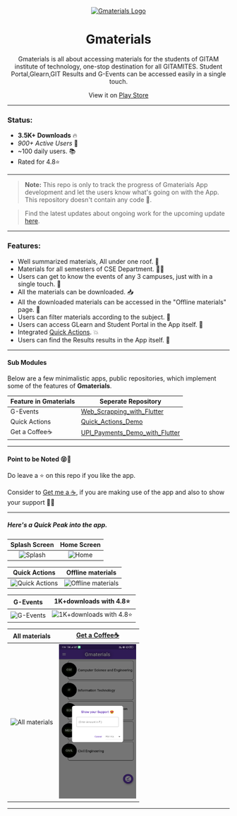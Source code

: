 <p align="center">
  <a href="https://play.google.com/store/apps/details?id=com.we.intialp" target="_blank">
    <img alt="Gmaterials Logo" title="Gmaterials" src="https://lh3.googleusercontent.com/zRh7IKmA7938PJvis_LjphXzBfEy3vmeUgxFodUcUG3GvIv-iNDfiD5ynmi2VWmycUJn=s180-rw" width="150">
  </a>
</p>

<h1 align="center">Gmaterials</h1>

<P align="center">
Gmaterials is all about accessing materials for the students of GITAM institute of technology, one-stop destination for all GITAMITES. Student Portal,Glearn,GIT Results and G-Events can be accessed easily in a single touch.
</p>

<p align="center">
  View it on <a href = "https://play.google.com/store/apps/details?id=com.we.intialp" target = "_blank">Play Store</a>
</p>

___

### Status:
* **3.5K+ Downloads** 🔥
* _900+ Active Users_ 📲
* ~100 daily users. 📚
* Rated for 4.8⭐
___

>**Note:** This repo is only to track the progress of Gmaterials App development and let the users know what's going on with the App. This repository doesn't contain any code 🙂.

> Find the latest updates about ongoing work for the upcoming update [here](https://github.com/srikanth7785/Gmaterials_App/blob/master/DevelopmentJourney.md).
___

### Features:
* Well summarized materials, All under one roof. 📔
* Materials for all semesters of CSE Department. 👨‍🎓
* Users can get to know the events of any 3 campuses, just with in a single touch. 🤳
* All the materials can be downloaded. 📥
* All the downloaded materials can be accessed in the "Offline materials" page. 📁
* Users can filter materials according to the subject. 🔽
* Users can access GLearn and Student Portal in the App itself. 📲
* Integrated [Quick Actions](https://developer.android.com/guide/topics/ui/shortcuts). 💥
* Users can find the Results results in the App itself. 🧐

___

#### Sub Modules
Below are a few minimalistic apps, public repositories, which implement some of the features of __Gmaterials__.

Feature in Gmaterials | Seperate Repository |
---|---|
G-Events|[Web_Scrapping_with_Flutter](https://github.com/srikanth7785/Web_Scrapping_with_Flutter)
Quick Actions|[Quick_Actions_Demo](https://github.com/srikanth7785/Quick_Actions_Demo)
Get a Coffee☕|[UPI_Payments_Demo_with_Flutter](https://github.com/srikanth7785/UPI_Payments_Demo_with_Flutter)
___

#### Point to be Noted 😝🤩

Do leave a ⭐ on this repo if you like the app.

Consider to [Get me a ☕](http://rzp.io/l/supportgmaterials), if you are making use of the app and also to show your support 🤝😍
___

##### Here's a Quick Peak into the app.
|Splash Screen|Home Screen|
|:---:|:---:|
|<img src="https://pbs.twimg.com/media/EYddQmVU0AAfhSj?format=jpg&name=large" alt = "Splash" width="175" height="350">|<img src="https://lh3.googleusercontent.com/zPOtQ_OG8zl4cIsH7AwuQDrmte8D_EmrPoev1efWjz_aS5x4GZdZ6iVmiP5NUXq_8A=w720-h310-rw" alt = "Home" width="175" height="350">|

|Quick Actions|Offline materials|
|:---:|:---:|
|<img src="https://pbs.twimg.com/media/EYddR7PU0AAHvTC?format=jpg&name=large" alt = "Quick Actions" width="175" height="350">|<img src="https://lh3.googleusercontent.com/W4jfoWcGFat-ilY5G9re-19SQgmBDdLIGabr0prJMwZHyTU82tivZxfYxJ5wm1kfwIkS=w720-h310-rw" alt = "Offline materials" width="175" height="350">

|G-Events|1K+downloads with 4.8⭐|
|:---:|:---:|
|<img src="https://lh3.googleusercontent.com/sfOK468eEPnpdrHHMY9PCOpmbKRHcxJZH-pMQc0V7X54ZmcOucQenrEZ6rC382_0dgA=w720-h310-rw" alt = "G-Events" width="175" height="350">|<img src="https://media-exp1.licdn.com/dms/image/C5622AQFfSdSOgRa65A/feedshare-shrink_800/0?e=1593648000&v=beta&t=y2JZI72jo0AOVbM5G-ts-pQVG-5JVMtPnAfR_5ioJGA" alt = "1K+downloads with 4.8⭐" width="175" height="350">

|All materials|[Get a Coffee☕](http://rzp.io/l/supportgmaterials)|
|:---:|:---:|
|<img src="https://pbs.twimg.com/media/EYddRakVAAAadOx?format=jpg&name=large" alt = "All materials" width="175" height="350">|<img src="Images/Get%20a%20Coffee.png" alt = "Get a Coffee☕" width="175" height="350">
___
